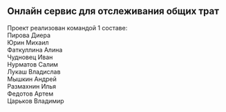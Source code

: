 ## Онлайн сервис для отслеживания общих трат 
Проект реализован командой 1 составе:  
Пирова Диера  
Юрин Михаил  
Фаткуллина Алина  
Чудновец Иван  
Нурматов Салим  
Лукаш Владислав  
Мышкин Андрей  
Размахнин Илья  
Федотов Артем  
Царьков Владимир  
